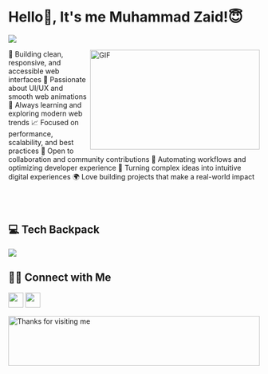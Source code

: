<!---------------------------- Banner Image ----------------------------->
<!-- ![Muhammad Zaid - Banner](https://user-images.githubusercontent.com/65373279/118028011-34ec0180-b380-11eb-80ce-58f1e13a1292.png) -->


<!---------------------------- Typewriter animation ----------------------------->
# Hello👋, It's me Muhammad Zaid!😇
![](https://readme-typing-svg.herokuapp.com?font=Montserrat&color=3EA9F5&lines=I'm+a+Software+Engineer;I'm+a+Web+Developer;I'm+a+UI%2FUX+Designer;I'm+a+web+Animator)


<!---------------------------- About Me ----------------------------->

<!-- <img align="right" height="250" width="375" alt="" src="https://media.giphy.com/media/SWoSkN6DxTszqIKEqv/giphy.gif" /> -->
<img align="right" alt="GIF" src="https://raw.githubusercontent.com/muhammadzaid960/zaid_dev/main/developer.gif" height="200" width="340" />

🚀 Building clean, responsive, and accessible web interfaces
🎨 Passionate about UI/UX and smooth web animations
🧠 Always learning and exploring modern web trends
📈 Focused on performance, scalability, and best practices
🤝 Open to collaboration and community contributions
🔧 Automating workflows and optimizing developer experience
🎯 Turning complex ideas into intuitive digital experiences
🌍 Love building projects that make a real-world impact

<br>
<br>


<!---------------------------- My Skills Section ----------------------------->

## 💻 Tech Backpack

<img src="https://skillicons.dev/icons?i=html,css,js,ts,react,nextjs,nodejs,expressjs,sass,tailwind,threejs,bootstrap,redux,figma,mongodb,postgres,mysql,git,github,postman,vscode,vercel" align="center">
<br>

<!--------------------------------- Social Links --------------------------------->
## 🤝🏻 Connect with Me

<p align="left">
<a href="mailto:muhammadzaid.dev@gmail.com" style="text-decoration:none">
  <img height="30" src = "https://img.shields.io/badge/gmail-c14438?&style=for-the-badge&logo=gmail&logoColor=white">
</a>
<a href="https://www.linkedin.com/in/muhammad-zaid-9a9339324" style="text-decoration:none">
  <img height="30" src="https://img.shields.io/badge/linkedin-blue.svg?&style=for-the-badge&logo=linkedin&logoColor=white" />
</a>
</p>


<!---------------------------------  Marquee Animation  ------------------------>
<img height="100" alt="Thanks for visiting me" width="100%" src="https://raw.githubusercontent.com/BrunnerLivio/brunnerlivio/master/images/marquee.svg" />
